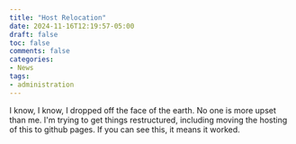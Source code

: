 ```yaml
---
title: "Host Relocation"
date: 2024-11-16T12:19:57-05:00
draft: false
toc: false
comments: false
categories:
- News
tags:
- administration
---
```


I know, I know, I dropped off the face of the earth. No one is more upset than me. I'm trying to get things restructured, including moving the hosting of this to github pages. If you can see this, it means it worked.

<!--more-->
